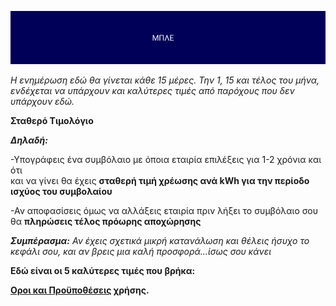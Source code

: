 ![ΜΠΛΕ](blue.png)


*Η ενημέρωση εδώ θα γίνεται κάθε 15 μέρες. Την 1, 15 και τέλος του μήνα, ενδέχεται να υπάρχουν και καλύτερες τιμές από παρόχους που δεν υπάρχουν εδώ.* 

**Σταθερό Τιμολόγιο**

***Δηλαδή:***

-Υπογράφεις ένα συμβόλαιο με όποια εταιρία επιλέξεις για 1-2 χρόνια και ότι  
και να γίνει θα έχεις **σταθερή τιμή χρέωσης ανά kWh για την περίοδο ισχύος του συμβολαίου**

-Αν αποφασίσεις όμως να αλλάξεις εταιρία πριν λήξει το συμβόλαιο σου θα **πληρώσεις τέλος πρόωρης αποχώρησης**

***Συμπέρασμα:*** *Αν έχεις σχετικά μικρή κατανάλωση και θέλεις ήσυχο το κεφάλι σου, και αν βρεις μια καλή προσφορά...ίσως σου κάνει*

**Εδώ είναι οι 5 καλύτερες τιμές που βρήκα:**



**[Oροι και Προϋποθέσεις](https://github.com/rizitis/EnergoMetro/blob/main/EnergoMetro_LICENSE.md) χρήσης.**

